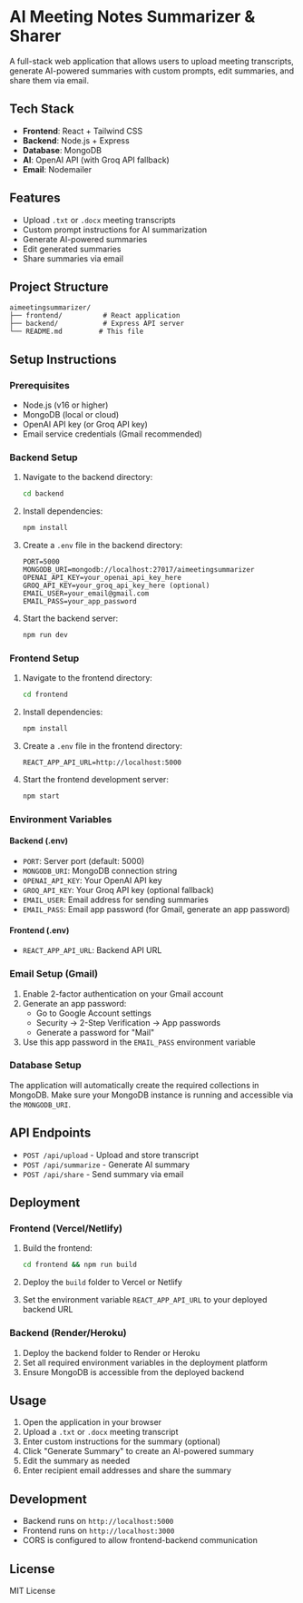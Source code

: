 # AI Meeting Notes Summarizer & Sharer

A full-stack web application that allows users to upload meeting transcripts, generate AI-powered summaries with custom prompts, edit summaries, and share them via email.

## Tech Stack

- **Frontend**: React + Tailwind CSS
- **Backend**: Node.js + Express
- **Database**: MongoDB
- **AI**: OpenAI API (with Groq API fallback)
- **Email**: Nodemailer

## Features

- Upload `.txt` or `.docx` meeting transcripts
- Custom prompt instructions for AI summarization
- Generate AI-powered summaries
- Edit generated summaries
- Share summaries via email

## Project Structure

```
aimeetingsummarizer/
├── frontend/          # React application
├── backend/           # Express API server
└── README.md         # This file
```

## Setup Instructions

### Prerequisites

- Node.js (v16 or higher)
- MongoDB (local or cloud)
- OpenAI API key (or Groq API key)
- Email service credentials (Gmail recommended)

### Backend Setup

1. Navigate to the backend directory:
   ```bash
   cd backend
   ```

2. Install dependencies:
   ```bash
   npm install
   ```

3. Create a `.env` file in the backend directory:
   ```
   PORT=5000
   MONGODB_URI=mongodb://localhost:27017/aimeetingsummarizer
   OPENAI_API_KEY=your_openai_api_key_here
   GROQ_API_KEY=your_groq_api_key_here (optional)
   EMAIL_USER=your_email@gmail.com
   EMAIL_PASS=your_app_password
   ```

4. Start the backend server:
   ```bash
   npm run dev
   ```

### Frontend Setup

1. Navigate to the frontend directory:
   ```bash
   cd frontend
   ```

2. Install dependencies:
   ```bash
   npm install
   ```

3. Create a `.env` file in the frontend directory:
   ```
   REACT_APP_API_URL=http://localhost:5000
   ```

4. Start the frontend development server:
   ```bash
   npm start
   ```

### Environment Variables

#### Backend (.env)
- `PORT`: Server port (default: 5000)
- `MONGODB_URI`: MongoDB connection string
- `OPENAI_API_KEY`: Your OpenAI API key
- `GROQ_API_KEY`: Your Groq API key (optional fallback)
- `EMAIL_USER`: Email address for sending summaries
- `EMAIL_PASS`: Email app password (for Gmail, generate an app password)

#### Frontend (.env)
- `REACT_APP_API_URL`: Backend API URL

### Email Setup (Gmail)

1. Enable 2-factor authentication on your Gmail account
2. Generate an app password:
   - Go to Google Account settings
   - Security → 2-Step Verification → App passwords
   - Generate a password for "Mail"
3. Use this app password in the `EMAIL_PASS` environment variable

### Database Setup

The application will automatically create the required collections in MongoDB. Make sure your MongoDB instance is running and accessible via the `MONGODB_URI`.

## API Endpoints

- `POST /api/upload` - Upload and store transcript
- `POST /api/summarize` - Generate AI summary
- `POST /api/share` - Send summary via email

## Deployment

### Frontend (Vercel/Netlify)

1. Build the frontend:
   ```bash
   cd frontend && npm run build
   ```

2. Deploy the `build` folder to Vercel or Netlify
3. Set the environment variable `REACT_APP_API_URL` to your deployed backend URL

### Backend (Render/Heroku)

1. Deploy the backend folder to Render or Heroku
2. Set all required environment variables in the deployment platform
3. Ensure MongoDB is accessible from the deployed backend

## Usage

1. Open the application in your browser
2. Upload a `.txt` or `.docx` meeting transcript
3. Enter custom instructions for the summary (optional)
4. Click "Generate Summary" to create an AI-powered summary
5. Edit the summary as needed
6. Enter recipient email addresses and share the summary

## Development

- Backend runs on `http://localhost:5000`
- Frontend runs on `http://localhost:3000`
- CORS is configured to allow frontend-backend communication

## License

MIT License
